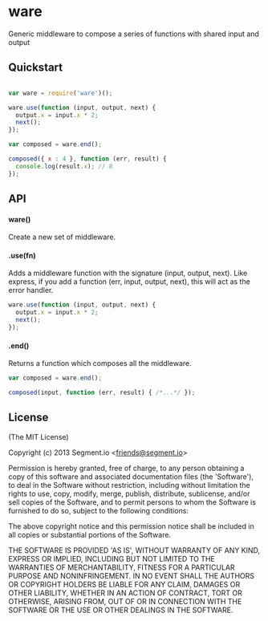 
# ware

  Generic middleware to compose a series of functions with shared input and output

## Quickstart

```javascript

var ware = require('ware')();

ware.use(function (input, output, next) {
  output.x = input.x * 2;
  next();
});

var composed = ware.end();

composed({ x : 4 }, function (err, result) {
  console.log(result.x); // 8
});
```

## API

#### ware()

Create a new set of middleware.

#### .use(fn)

Adds a middleware function with the signature (input, output, next). Like express, if you add a function (err, input, output, next), this will act as the error handler.

```javascript
ware.use(function (input, output, next) {
  output.x = input.x * 2;
  next();
});
```

#### .end()

Returns a function which composes all the middleware.

```javascript
var composed = ware.end();

composed(input, function (err, result) { /*...*/ });
```

## License

(The MIT License)

Copyright (c) 2013 Segment.io &lt;friends@segment.io&gt;

Permission is hereby granted, free of charge, to any person obtaining
a copy of this software and associated documentation files (the
'Software'), to deal in the Software without restriction, including
without limitation the rights to use, copy, modify, merge, publish,
distribute, sublicense, and/or sell copies of the Software, and to
permit persons to whom the Software is furnished to do so, subject to
the following conditions:

The above copyright notice and this permission notice shall be
included in all copies or substantial portions of the Software.

THE SOFTWARE IS PROVIDED 'AS IS', WITHOUT WARRANTY OF ANY KIND,
EXPRESS OR IMPLIED, INCLUDING BUT NOT LIMITED TO THE WARRANTIES OF
MERCHANTABILITY, FITNESS FOR A PARTICULAR PURPOSE AND NONINFRINGEMENT.
IN NO EVENT SHALL THE AUTHORS OR COPYRIGHT HOLDERS BE LIABLE FOR ANY
CLAIM, DAMAGES OR OTHER LIABILITY, WHETHER IN AN ACTION OF CONTRACT,
TORT OR OTHERWISE, ARISING FROM, OUT OF OR IN CONNECTION WITH THE
SOFTWARE OR THE USE OR OTHER DEALINGS IN THE SOFTWARE.